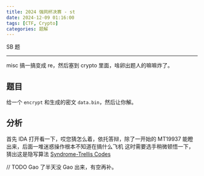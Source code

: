 ```yaml
---
title: 2024 强网杯决赛 - st
date: 2024-12-09 01:16:00
tags: [CTF, Crypto]
categories: 题解
---
```


SB 题
<!--more-->
********************************

misc 搞一搞变成 re，然后塞到 crypto 里面，啥卵出题人的嘛嘛炸了。

## 题目

给一个 `encrypt` 和生成的密文 `data.bin`，然后让你解。

## 分析

首先 IDA 打开看一下，哎您猜怎么着，依托答辩，除了一开始的 MT19937 能瞪出来，后面一堆迷惑操作根本不知道在搞什么飞机
这时需要选手稍微顿悟一下，猜出这是隐写算法 [Syndrome-Trellis Codes](http://dde.binghamton.edu/download/syndrome/)

// TODO
Gao 了半天没 Gao 出来，有空再补。
